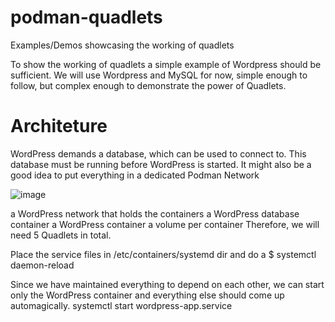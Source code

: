# podman-quadlets
Examples/Demos showcasing the working of quadlets

To show the working of quadlets a simple example of Wordpress should be sufficient. We will use Wordpress and MySQL for now, simple enough to follow, but complex enough to demonstrate the power of Quadlets.

# Architeture 
WordPress demands a database, which can be used to connect to. This database must be running before WordPress is started. It might also be a good idea to put everything in a dedicated Podman Network

![image](https://github.com/user-attachments/assets/01697cf6-d557-4c70-a831-5224df03e184)


a WordPress network that holds the containers
a WordPress database container
a WordPress container
a volume per container
Therefore, we will need 5 Quadlets in total.


Place the service files in /etc/containers/systemd  dir and do a $ systemctl daemon-reload

Since we have maintained everything to depend on each other, we can start only the WordPress container and everything else should come up automagically.
systemctl start wordpress-app.service
